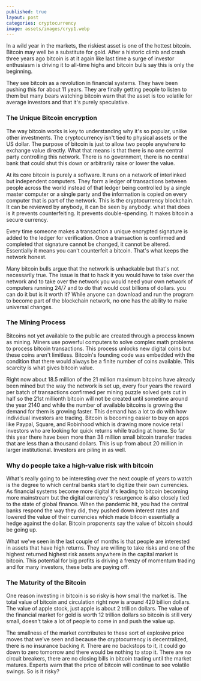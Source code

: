 ```yaml
---
published: true
layout: post
categories: cryptocurrency
image: assets/images/cryp1.webp
---
```



In a wild year in the markets, the riskiest asset is one of the hottest bitcoin. Bitcoin may well be a substitute for gold. After a historic climb and crash three years ago bitcoin is at it again like last time a surge of investor enthusiasm is driving it to all-time highs and bitcoin bulls say this is only the beginning.

They see bitcoin as a revolution in financial systems. They have been pushing this for about 11 years. They are finally getting people to listen to them but many bears watching bitcoin warn that the asset is too volatile for average investors and that it's purely speculative.

### The Unique Bitcoin encryption  
The way bitcoin works is key to understanding why it's so popular, unlike other investments. The cryptocurrency isn't tied to physical assets or the US dollar. The purpose of bitcoin is just to allow two people anywhere to exchange value directly. What that means is that there is no one central party controlling this network. There is no government, there is no central bank that could shut this down or arbitrarily raise or lower the value.

At its core bitcoin is purely a software. It runs on a network of interlinked but independent computers. They form a ledger of transactions between people across the world instead of that ledger being controlled by a single master computer or a single party and the information is copied on every computer that is part of the network. This is the cryptocurrency blockchain. It can be reviewed by anybody, it can be seen by anybody. what that does is it prevents counterfeiting. It prevents double-spending. It makes bitcoin a secure currency.

Every time someone makes a transaction a unique encrypted signature is added to the ledger for verification. Once a transaction is confirmed and completed that signature cannot be changed, it cannot be altered. Essentially it means you can't counterfeit a bitcoin. That's what keeps the network honest.

Many bitcoin bulls argue that the network is unhackable but that's not necessarily true. The issue is that to hack it you would have to take over the network and to take over the network you would need your own network of computers running 24/7 and to do that would cost billions of dollars. you can do it but is it worth it? While anyone can download and run the program to become part of the blockchain network, no one has the ability to make universal changes.

### The Mining Process  
Bitcoins not yet available to the public are created through a process known as mining. Miners use powerful computers to solve complex math problems to process bitcoin transactions. This process unlocks new digital coins but these coins aren't limitless. Bitcoin's founding code was embedded with the condition that there would always be a finite number of coins available. This scarcity is what gives bitcoin value.

Right now about 18.5 million of the 21 million maximum bitcoins have already been mined but the way the network is set up, every four years the reward per batch of transactions confirmed per mining puzzle solved gets cut in half so the 21st millionth bitcoin will not be created until sometime around the year 2140 and while the number of available bitcoins is growing the demand for them is growing faster.
This demand has a lot to do with how individual investors are trading. Bitcoin is becoming easier to buy on apps like Paypal, Square, and Robinhood which is drawing more novice retail investors who are looking for quick returns while trading at home. So far this year there have been more than 38 million small bitcoin transfer trades that are less than a thousand dollars. This is up from about 20 million in larger institutional. Investors are piling in as well.

### Why do people take a high-value risk with bitcoin  
What's really going to be interesting over the next couple of years to watch is the degree to which central banks start to digitize their own currencies. As financial systems become more digital it's leading to bitcoin becoming more mainstream but the digital currency's resurgence is also closely tied to the state of global finance.
When the pandemic hit, you had the central banks respond the way they did, they pushed down interest rates and lowered the value of their currencies which made bitcoin essentially a hedge against the dollar. Bitcoin proponents say the value of bitcoin should be going up. 

What we've seen in the last couple of months is that people are interested in assets that have high returns. They are willing to take risks and one of the highest returned highest risk assets anywhere in the capital market is bitcoin. This potential for big profits is driving a frenzy of momentum trading and for many investors, these bets are paying off. 

### The Maturity of the Bitcoin  
One reason investing in bitcoin is so risky is how small the market is. The total value of bitcoin and circulation right now is around 420 billion dollars. The value of apple stock, just apple is about 2 trillion dollars. The value of the financial market for gold is worth 12 trillion dollars so bitcoin is still very small, doesn't take a lot of people to come in and push the value up.

The smallness of the market contributes to these sort of explosive price moves that we've seen and because the cryptocurrency is decentralized, there is no insurance backing it. There are no backstops to it, it could go down to zero tomorrow and there would be nothing to stop it. There are no circuit breakers, there are no closing bills in bitcoin trading until the market matures. Experts warn that the price of bitcoin will continue to see volatile swings. So is it risky?
